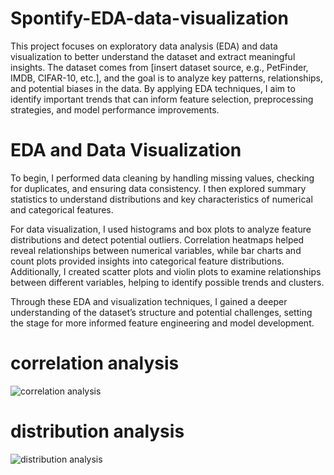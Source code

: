 # Spontify-EDA-data-visualization

This project focuses on exploratory data analysis (EDA) and data visualization to better understand the dataset and extract meaningful insights. The dataset comes from [insert dataset source, e.g., PetFinder, IMDB, CIFAR-10, etc.], and the goal is to analyze key patterns, relationships, and potential biases in the data. By applying EDA techniques, I aim to identify important trends that can inform feature selection, preprocessing strategies, and model performance improvements.

# EDA and Data Visualization
To begin, I performed data cleaning by handling missing values, checking for duplicates, and ensuring data consistency. I then explored summary statistics to understand distributions and key characteristics of numerical and categorical features.

For data visualization, I used histograms and box plots to analyze feature distributions and detect potential outliers. Correlation heatmaps helped reveal relationships between numerical variables, while bar charts and count plots provided insights into categorical feature distributions. Additionally, I created scatter plots and violin plots to examine relationships between different variables, helping to identify possible trends and clusters.

Through these EDA and visualization techniques, I gained a deeper understanding of the dataset’s structure and potential challenges, setting the stage for more informed feature engineering and model development.

# correlation analysis
![correlation analysis](https://github.com/user-attachments/assets/97bc20de-90b8-4b6e-8b28-f8574a4100d1)

# distribution analysis
![distribution analysis](https://github.com/user-attachments/assets/0eb67171-5b3f-425a-88b8-77a7cca24d7b)
